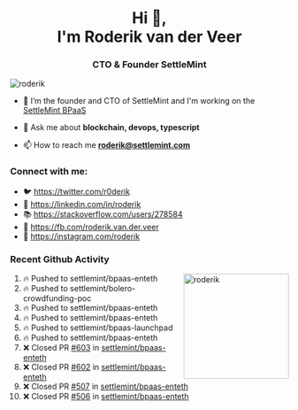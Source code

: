 <h1 align="center">Hi 👋,<br/> I'm Roderik van der Veer</h1>
<h3 align="center">CTO & Founder SettleMint</h3>

<p align="left"> <img src="https://komarev.com/ghpvc/?username=roderik" alt="roderik" /> </p>

- 🔭 I’m the founder and CTO of SettleMint and I'm working on the [SettleMint BPaaS](https://settlemint.com)

- 💬 Ask me about **blockchain, devops, typescript**

- 📫 How to reach me **roderik@settlemint.com**



### Connect with me:

- 🐦 https://twitter.com/r0derik
- 🏢 https://linkedin.com/in/roderik
- 📚 https://stackoverflow.com/users/278584
- 🙊 https://fb.com/roderik.van.der.veer
- 📸 https://instagram.com/roderik

### Recent Github Activity
<img src="https://github-readme-stats.vercel.app/api?username=roderik&show_icons=true&count_private=true" alt="roderik" align="right" height="190" />

<!--START_SECTION:activity-->
1. 🔥 Pushed to settlemint/bpaas-enteth
2. 🔥 Pushed to settlemint/bolero-crowdfunding-poc
3. 🔥 Pushed to settlemint/bpaas-enteth
4. 🔥 Pushed to settlemint/bpaas-enteth
5. 🔥 Pushed to settlemint/bpaas-launchpad
6. 🔥 Pushed to settlemint/bpaas-enteth
7. ❌ Closed PR [#603](https://github.com/settlemint/bpaas-enteth/pull/603) in [settlemint/bpaas-enteth](https://github.com/settlemint/bpaas-enteth)
8. ❌ Closed PR [#602](https://github.com/settlemint/bpaas-enteth/pull/602) in [settlemint/bpaas-enteth](https://github.com/settlemint/bpaas-enteth)
9. ❌ Closed PR [#507](https://github.com/settlemint/bpaas-enteth/pull/507) in [settlemint/bpaas-enteth](https://github.com/settlemint/bpaas-enteth)
10. ❌ Closed PR [#506](https://github.com/settlemint/bpaas-enteth/pull/506) in [settlemint/bpaas-enteth](https://github.com/settlemint/bpaas-enteth)
<!--END_SECTION:activity-->